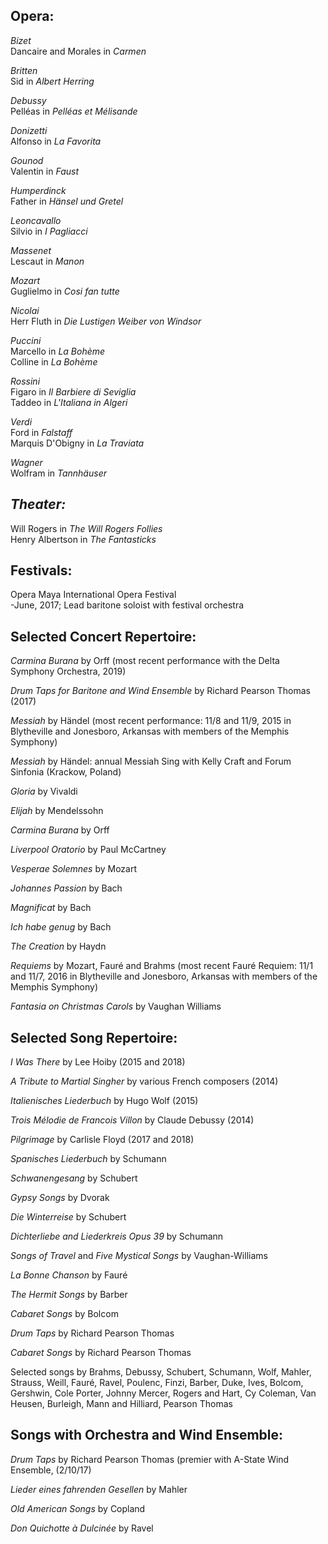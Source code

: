 ## Opera:

*Bizet*\
Dancaire and Morales in *Carmen*

*Britten*\
Sid in *Albert Herring*

*Debussy*\
Pelléas in *Pelléas et Mélisande*

*Donizetti*\
Alfonso in *La Favorita*

*Gounod*\
Valentin in *Faust*

*Humperdinck*\
Father in *Hänsel und Gretel* 

*Leoncavallo*\
Silvio in *I Pagliacci*

*Massenet*\
Lescaut in *Manon*

*Mozart*\
Guglielmo in  *Cosi fan tutte*

*Nicolai*                                                                      \
Herr Fluth in *Die Lustigen Weiber von Windsor* 

*Puccini*\
Marcello in *La Bohème*\
Colline in *La Bohème*

*Rossini*\
Figaro in *Il Barbiere di Seviglia*\
Taddeo in *L'Italiana in Algeri* 

*Verdi*\
Ford in *Falstaff*\
Marquis D'Obigny in *La Traviata*

*Wagner*\
Wolfram in *Tannhäuser*   



## *Theater:*

Will Rogers  in *The Will Rogers Follies*\
Henry Albertson in *The Fantasticks*



## Festivals:

Opera Maya International Opera  Festival\
-June, 2017; Lead baritone soloist with festival orchestra



## Selected Concert Repertoire:

*Carmina Burana* by Orff (most recent performance with the Delta Symphony Orchestra, 2019)

*Drum Taps for Baritone and Wind Ensemble* by Richard Pearson Thomas (2017) 

*Messiah* by Händel (most recent performance: 11/8 and 11/9, 2015 in Blytheville and Jonesboro, Arkansas with members of the Memphis Symphony)

*Messiah* by Händel: annual Messiah Sing with Kelly Craft and Forum Sinfonia (Krackow, Poland) 

*Gloria* by Vivaldi 

*Elijah* by Mendelssohn 

*Carmina Burana* by Orff 

*Liverpool Oratorio* by Paul McCartney 

*Vesperae Solemnes* by Mozart 

*Johannes Passion* by Bach 

*Magnificat* by Bach 

*Ich habe genug* by Bach 

*The Creation* by Haydn 

*Requiems* by Mozart, Fauré and Brahms (most recent Fauré Requiem: 11/1 and 11/7, 2016 in Blytheville and Jonesboro, Arkansas with members of the Memphis Symphony)

*Fantasia on Christmas Carols* by Vaughan Williams

## Selected Song Repertoire:

*I Was There* by Lee Hoiby (2015 and 2018) 

*A Tribute to Martial Singher* by various French composers (2014) 

*Italienisches Liederbuch* by Hugo Wolf (2015) 

*Trois Mélodie de Francois Villon* by Claude Debussy (2014) 

*Pilgrimage* by Carlisle Floyd (2017 and 2018) 

*Spanisches Liederbuch* by Schumann 

*Schwanengesang* by Schubert 

*Gypsy Songs* by Dvorak 

*Die Winterreise* by Schubert 

*Dichterliebe and Liederkreis Opus 39* by Schumann 

*Songs of Travel* and *Five Mystical Songs* by Vaughan-Williams 

*La Bonne Chanson* by Fauré 

*The Hermit Songs* by Barber 

*Cabaret Songs* by Bolcom 

*Drum Taps* by Richard Pearson Thomas 

*Cabaret Songs* by Richard Pearson Thomas 

Selected songs by Brahms, Debussy, Schubert, Schumann, Wolf, Mahler, Strauss, Weill, Fauré, Ravel, Poulenc, Finzi, Barber, Duke, Ives, Bolcom, Gershwin, Cole Porter, Johnny Mercer, Rogers and Hart, Cy Coleman, Van Heusen, Burleigh, Mann and Hilliard, Pearson Thomas

## Songs with Orchestra and Wind Ensemble:

*Drum Taps* by Richard Pearson Thomas (premier with A-State Wind Ensemble, (2/10/17) 

*Lieder eines fahrenden Gesellen* by Mahler 

*Old American Songs* by Copland

*Don Quichotte à Dulcinée* by Ravel
